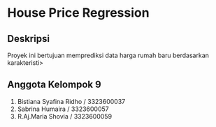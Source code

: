 # House Price Regression

## Deskripsi
Proyek ini bertujuan memprediksi data harga rumah baru berdasarkan karakteristi>

## Anggota Kelompok 9
1. Bistiana Syafina Ridho / 3323600037
2. Sabrina Humaira / 3323600057
3. R.Aj.Maria Shovia / 3323600059


